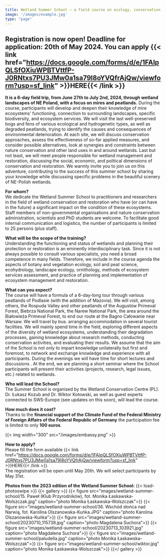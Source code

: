 ```yaml
---
title: Wetland Summer School – a field course on ecology, conservation and restoration of mires
image: '/images/example.jpg'
type: "page"
---
```

## Registration is now open! Deadline for application: 20th of May 2024. You can apply {{< link href="https://docs.google.com/forms/d/e/1FAIpQLSfOXiuWPBTVttfP-J0RNtxs7PU3JMw0a1sa79l8oYVQfrAjQw/viewform?usp=sf_link" >}}HERE{{< /link >}}
**It is a 6-day field trip, from June 27th to July 2nd, 2024, through wetland landscapes of NE Poland, with a focus on mires and peatlands.**  During the course, participants will develop and deepen their knowledge of mire ecosystems' functioning, connection to surrounding landscapes, specific biodiversity, and ecosystem services. We will visit the last well-preserved bogs and fens of various ecological and hydrogenetic types, as well as degraded peatlands, trying to identify the causes and consequences of environmental deterioration. At each site, we will discuss conservation approaches, assess the effectiveness of so-far applied measures, and consider possible alternatives, look at synergies and constraints between nature conservation and other land uses in and around wetlands. Last but not least, we will meet people responsible for wetland management and restoration, discussing the social, economic, and political dimensions of conservation and restoration. 
We warmly invite you to join us on this adventure, contributing to the success of this summer school by sharing your knowledge while discussing specific problems in the beautiful scenery of NE-Polish wetlands.

**For whom?**\
We dedicate the Wetland Summer School to practitioners and researchers in the field of wetland  conservation and restoration who have (or can have in the future) a significant impact on the condition of these ecosystems. Staff members of non-governmental organisations and nature conservation administration, scientists and PhD students are welcome. To facilitate good internal communication and logistics, the number of participants is limited to 25 persons (plus staff). 

**What will be the scope of the training?**\
Understanding the functioning and status of wetlands and planning their protection or restoration is an eminently interdisciplinary task. Since it is not always possible to consult various specialists, you need a broad competence in many fields. Therefore, we include in the course agenda the aspects of botany and vegetation ecology, soil and peat science, ecohydrology, landscape ecology, ornithology, methods of ecosystem services assessment, and practice of planning and implementation of ecosystem management and restoration.

**What can you expect?**\
The course will have a formula of a 6-day-long tour through various peatlands of Podlasie (with the addition of Mazovia). We will visit, among others, the Rospuda Valley and other peatlands of the Augustów Primeval Forest, Biebrza National Park, the Narew National Park, the area around the Białowieża Primeval Forest, to end our route at the Bagno Całowanie near Warsaw. 
We will travel by bus. arranging accommodation in several tourist facilities. 
We will mainly spend time in the field, exploring different aspects of the diversity of wetland ecosystems, understanding their degradation processes, gaining knowledge about research methods, conducting conservation activities, and evaluating their results. We assume that the aim of the School is not only to impart knowledge unilaterally but first and foremost, to network and exchange knowledge and experience with all participants. During the evenings we will have time for short lectures and discussions . At the end, we are planning a short seminar where the School participants will present their activities (projects, research, legal issues, etc.) related to wetlands.

**Who will lead the School?**\
The Summer School is organised by the Wetland Conservation Centre (PL). Dr. Łukasz Kozub and Dr. Wiktor Kotowski, as well as guest experts connected to SWS-Europe (see updates on this soon), will lead the course.

**How much does it cost?**\
Thanks to the **financial support of the Climate Fund of the Federal Ministry of Foreign Affairs of the Federal Republic of Germany** the participation fee is limited to only **100 euros**.

{{< img width="300" src="/images/embassy.png" >}}

**How to apply?**\
Please fill the form available {{< link href="https://docs.google.com/forms/d/e/1FAIpQLSfOXiuWPBTVttfP-J0RNtxs7PU3JMw0a1sa79l8oYVQfrAjQw/viewform?usp=sf_link" >}}HERE{{< /link >}}.\
The registration will be open until May 20th. We will select participants by May 31st.

**Photos from the 2023 edition of the Wetland Summer School:**
{{< load-photoswipe >}}
{{< gallery >}}
{{< figure src="images/wetland-summer-school/15. Paweł (Klub Przyrodników), fot. Monika Łaskawska-Wolszczak.jpg" caption="photo Monika Łaskawska-Wolszczak">}}
{{< figure src="images/wetland-summer-school/36. Wschód słońca nad Narwią, fot. Karolina Olszanowska-Kuńka.JPG" caption="photo Karolina Olszanowska-Kuńka">}}
{{< figure src="images/wetland-summer-school/20230710_115738.jpg" caption="photo Magdalena Suchora">}}
{{< figure src="images/wetland-summer-school/20230713_103921.jpg" caption="photo Magdalena Suchora">}}
{{< figure src="images/wetland-summer-school/paludella.jpg" caption="photo Monika Łaskawska-Wolszczak">}}
{{< figure src="images/wetland-summer-school/wiktor.jpg" caption="photo Monika Łaskawska-Wolszczak">}}
{{</ gallery >}}

